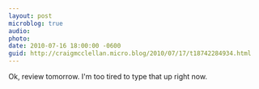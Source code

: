 ```yaml
---
layout: post
microblog: true
audio: 
photo: 
date: 2010-07-16 18:00:00 -0600
guid: http://craigmcclellan.micro.blog/2010/07/17/t18742284934.html
---
```

Ok, review tomorrow.  I'm too tired to type that up right now.

